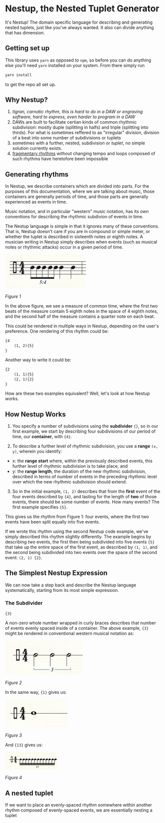 # Nestup, the Nested Tuplet Generator

It's Nestup! The domain specific language for describing and generating nested tuplets, just like you've always wanted. It also can divide anything that has dimension.

## Getting set up

This library uses `yarn` as opposed to `npm`, so before you can do anything else you'll need `yarn` installed on your system. From there simply run

```sh
yarn install
```

to get the repo all set up.

## Why Nestup?
1. *tigran, carnatic rhythm, this is hard to do in a DAW or engraving software, hard to express, even harder to program in a DAW*
2. DAWs are built to facilitate certian kinds of common rhythmic subdivision: mostly duple (splitting in halfs) and triple (splitting into thirds). For what is sometimes reffered to as "irregular" division, division of a beat into some number of subdivisions or tuplets 
3. sometimes with a further, nested, subdivision or *tuplet*, no simple solution currently exists. 
4. [fragmentary rhythms](https://www.instagram.com/p/CFxKMSMAS22/?utm_source=ig_web_copy_link) without changing tempo and loops composed of such rhythms have heretofore been impossible 

## Generating rhythms

In Nestup, we describe containers which are divided into parts. For the purposes of this documentation, where we are talking about music, those containers are generally periods of time, and those parts are generally experienced as events in time.

Music notation, and in particular "western" music notation, has its own conventions for describing the rhythmic subdivion of events in time.

The Nestup language is simple in that it ignores many of these conventions. That is, Nestup doesn't care if you are in compound or simple meter, or whether the tuplet is described in sixteenth notes or eighth notes. A musician writing in Nestup simply describes when events (such as musical notes or rhythmic attacks) occur in a given period of time.

![5 against 4 eighth notes, followed by two quarter notes](img/ex-5-4.png "Figure 1")

*Figure 1*

In the above figure, we see a measure of common time, where the first two beats of the measure contain 5 eighth notes in the space of 4 eighth notes, and the second half of the measure contains a quarter note on each beat.

This could be rendered in multiple ways in Nestup, depending on the user's preference. One rendering of this rhythm could be:

```
{4
    (1, 2){5}
}
```
Another way to write it could be:

```
{2
    (1, 1){5}
    (2, 1){2}
}
```
How are these two examples equivalent? Well, let's look at how Nestup works.

## How Nestup Works

1. You specify a number of subdivisions using the **subdivider** `{}`, so in our first example, we start by describing four subdivisions of our period of time, our **container**, with `{4}`.

2. To describe a further level of rhythmic subdivision, you use a **range** `(x, y)`, wherein you identify:
- x: the **range start** where, within the previously described events, this further level of rhythmic subdivision is to take place, and
- y: the **range length**, the duration of the new rhythmic subdivision, described in terms of number of events in the preceding rhythmic level over which the new rhythmic subdivision should extend.

3. So in the initial example, `(1, 2)` describes that from the **first** event of the four events described by `{4}`, and lasting for the length of **two** of those events, there should be some number of events. How many events? The first example specifies `{5}`.

This gives us the rhythm from Figure 1: four events, where the first two events have been split equally into five events.

If we wrote this rhythm using the second Nestup code example, we've simply described this rhythm slightly differently. The example begins by describing *two* events, the first then being subdivided into five events `{5}` that take up the entire space of the first event, as described by `(1, 1)`, and the second being subdivided into two events over the space of the second event: `(2, 1) {2}`.



## The Simplest Nestup Expression

We can now take a step back and describe the Nestup language systematically, starting from its most simple expression.

### The Subdivider

```
{3}
```
A non-zero whole number wrapped in curly braces describes that number of events evenly spaced inside of a container. The above example, `{3}` might be rendered in conventional western musical notation as:

![a half-note triplet](img/ex-3.png "Figure 2")

*Figure 2*

In the same way, `{1}` gives us:

![a whole note](img/ex-1.png "Figure 3")

*Figure 3*

And `{13}` gives us:

![a 13-let](img/ex-13.png "Figure 4")

*Figure 4*

[^1]: Humphries, Carl. 2002. The Piano Handbook. San Francisco, CA: Backbeat Books; London: Hi Marketing. ISBN 0-87930-727-7.

## A nested tuplet
If we want to place an evenly-spaced rhythm somewhere within another rhythm composed of evenly-spaced events, we are essentially nesting a tuplet 